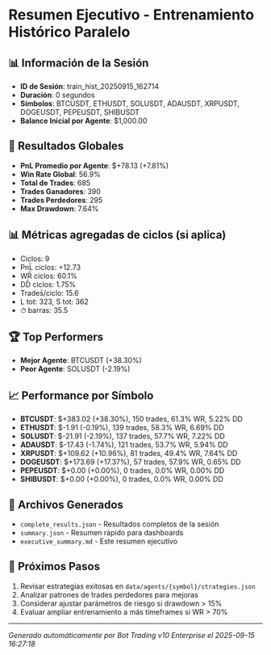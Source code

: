 # Resumen Ejecutivo - Entrenamiento Histórico Paralelo

## 📊 Información de la Sesión
- **ID de Sesión**: train_hist_20250915_162714
- **Duración**: 0 segundos
- **Símbolos**: BTCUSDT, ETHUSDT, SOLUSDT, ADAUSDT, XRPUSDT, DOGEUSDT, PEPEUSDT, SHIBUSDT
- **Balance Inicial por Agente**: $1,000.00

## 🎯 Resultados Globales
- **PnL Promedio por Agente**: $+78.13 (+7.81%)
- **Win Rate Global**: 56.9%
- **Total de Trades**: 685
- **Trades Ganadores**: 390
- **Trades Perdedores**: 295
- **Max Drawdown**: 7.64%

## 📊 Métricas agregadas de ciclos (si aplica)
- Ciclos: 9
- PnL̄ ciclos: +12.73
- WR̄ ciclos: 60.1%
- DD̄ ciclos: 1.75%
- Trades̄/ciclo: 15.6
- L tot: 323, S tot: 362
- ⏱̄ barras: 35.5


## 🏆 Top Performers
- **Mejor Agente**: BTCUSDT (+38.30%)
- **Peor Agente**: SOLUSDT (-2.19%)

## 📈 Performance por Símbolo
- **BTCUSDT**: $+383.02 (+38.30%), 150 trades, 61.3% WR, 5.22% DD
- **ETHUSDT**: $-1.91 (-0.19%), 139 trades, 58.3% WR, 6.69% DD
- **SOLUSDT**: $-21.91 (-2.19%), 137 trades, 57.7% WR, 7.22% DD
- **ADAUSDT**: $-17.43 (-1.74%), 121 trades, 53.7% WR, 5.94% DD
- **XRPUSDT**: $+109.62 (+10.96%), 81 trades, 49.4% WR, 7.64% DD
- **DOGEUSDT**: $+173.69 (+17.37%), 57 trades, 57.9% WR, 0.65% DD
- **PEPEUSDT**: $+0.00 (+0.00%), 0 trades, 0.0% WR, 0.00% DD
- **SHIBUSDT**: $+0.00 (+0.00%), 0 trades, 0.0% WR, 0.00% DD

## 📁 Archivos Generados
- `complete_results.json` - Resultados completos de la sesión
- `summary.json` - Resumen rápido para dashboards
- `executive_summary.md` - Este resumen ejecutivo

## 🎯 Próximos Pasos
1. Revisar estrategias exitosas en `data/agents/{symbol}/strategies.json`
2. Analizar patrones de trades perdedores para mejoras
3. Considerar ajustar parámetros de riesgo si drawdown > 15%
4. Evaluar ampliar entrenamiento a más timeframes si WR > 70%

---
*Generado automáticamente por Bot Trading v10 Enterprise el 2025-09-15 16:27:18*

